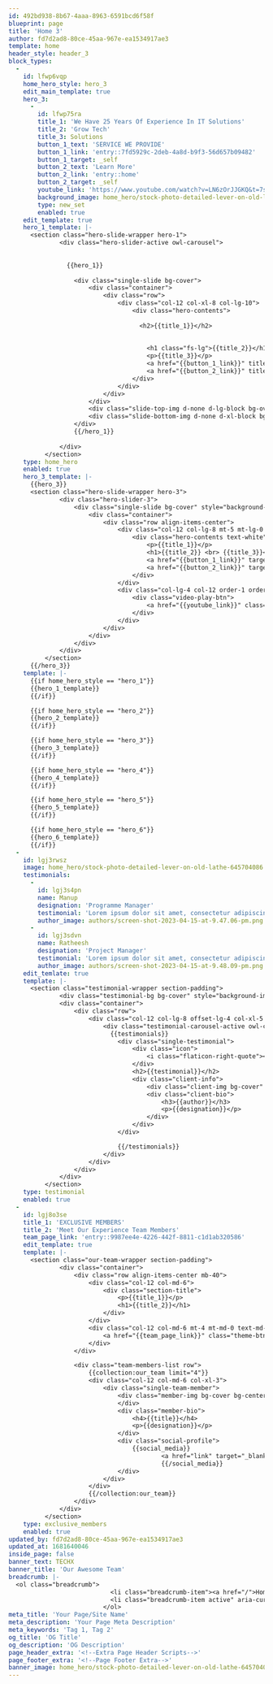```yaml
---
id: 492bd938-8b67-4aaa-8963-6591bcd6f58f
blueprint: page
title: 'Home 3'
author: fd7d2ad8-80ce-45aa-967e-ea1534917ae3
template: home
header_style: header_3
block_types:
  -
    id: lfwp6vqp
    home_hero_style: hero_3
    edit_main_template: true
    hero_3:
      -
        id: lfwp75ra
        title_1: 'We Have 25 Years Of Experience In IT Solutions'
        title_2: 'Grow Tech'
        title_3: Solutions
        button_1_text: 'SERVICE WE PROVIDE'
        button_1_link: 'entry::7fd5929c-2deb-4a8d-b9f3-56d657b09482'
        button_1_target: _self
        button_2_text: 'Learn More'
        button_2_link: 'entry::home'
        button_2_target: _self
        youtube_link: 'https://www.youtube.com/watch?v=LN6zOrJJGKQ&t=7s'
        background_image: home_hero/stock-photo-detailed-lever-on-old-lathe-645704086.jpg
        type: new_set
        enabled: true
    edit_template: true
    hero_1_template: |-
      <section class="hero-slide-wrapper hero-1">
              <div class="hero-slider-active owl-carousel">
      	        
      	        
      	        {{hero_1}}
      	        
                  <div class="single-slide bg-cover">
                      <div class="container">
                          <div class="row">
                              <div class="col-12 col-xl-8 col-lg-10">
                                  <div class="hero-contents">
      	                            
      	                            <h2>{{title_1}}</h2>
      	                            
                                      
                                      <h1 class="fs-lg">{{title_2}}</h1>
                                      <p>{{title_3}}</p>
                                      <a href="{{button_1_link}}" title="{{button_1_text}}" target="{{button_1_target}}" class="theme-btn">{{button_1_text}} <i class="fas fa-arrow-right"></i></a>
                                      <a href="{{button_2_link}}" title="{{button_2_text}}" target="{{button_2_target}}" class="theme-btn minimal-btn">{{button_2_text}} <i class="fas fa-arrow-right"></i></a>
                                  </div>
                              </div>
                          </div>
                      </div>
                      <div class="slide-top-img d-none d-lg-block bg-overlay bg-cover" style="background-image: url('techex/assets/img/home1/hero1.jpg')"></div>
                      <div class="slide-bottom-img d-none d-xl-block bg-overlay bg-cover" style="background-image: url('techex/assets/img/home1/hero2.jpg')"></div>
                  </div>
                  {{/hero_1}}
                    
              </div>
          </section>
    type: home_hero
    enabled: true
    hero_3_template: |-
      {{hero_3}}
      <section class="hero-slide-wrapper hero-3">
              <div class="hero-slider-3">
                  <div class="single-slide bg-cover" style="background-image: url('{{background_image}}')">
                      <div class="container">
                          <div class="row align-items-center">
                              <div class="col-12 col-lg-8 mt-5 mt-lg-0 order-2 order-lg-1 text-center text-lg-left">
                                  <div class="hero-contents text-white">
                                      <p>{{title_1}}</p>
                                      <h1>{{title_2}} <br> {{title_3}}</h1>
                                      <a href="{{button_1_link}}" target="{{button_1_target}}" class="theme-btn">{{button_1_text}} <i class="fas fa-arrow-right"></i></a>
                                      <a href="{{button_2_link}}" target="{{button_2_target}}" class="theme-btn minimal-btn">{{button_2_text}} <i class="fas fa-arrow-right"></i></a>
                                  </div>
                              </div>
                              <div class="col-lg-4 col-12 order-1 order-lg-2 text-center text-lg-right">
                                  <div class="video-play-btn">
                                      <a href="{{youtube_link}}" class="play-video popup-video"><i class="fas fa-play"></i></a>                     
                                  </div> 
                              </div>
                          </div>
                      </div>
                  </div>
              </div>
          </section>
      {{/hero_3}}
    template: |-
      {{if home_hero_style == "hero_1"}}
      {{hero_1_template}}
      {{/if}}

      {{if home_hero_style == "hero_2"}}
      {{hero_2_template}}
      {{/if}}

      {{if home_hero_style == "hero_3"}}
      {{hero_3_template}}
      {{/if}}

      {{if home_hero_style == "hero_4"}}
      {{hero_4_template}}
      {{/if}}

      {{if home_hero_style == "hero_5"}}
      {{hero_5_template}}
      {{/if}}

      {{if home_hero_style == "hero_6"}}
      {{hero_6_template}}
      {{/if}}
  -
    id: lgj3rwsz
    image: home_hero/stock-photo-detailed-lever-on-old-lathe-645704086.jpg
    testimonials:
      -
        id: lgj3s4pn
        name: Manup
        designation: 'Programme Manager'
        testimonial: 'Lorem ipsum dolor sit amet, consectetur adipiscing elit. Donec rhoncus dolor at libero ultricies ullamcorper vel ut dui. Maecenas sollicitudin'
        author_image: authors/screen-shot-2023-04-15-at-9.47.06-pm.png
      -
        id: lgj3sdvn
        name: Ratheesh
        designation: 'Project Manager'
        testimonial: 'Lorem ipsum dolor sit amet, consectetur adipiscing elit. Donec rhoncus dolor at libero ultricies ullamcorper vel ut dui. Maecenas sollicitudin'
        author_image: authors/screen-shot-2023-04-15-at-9.48.09-pm.png
    edit_temlate: true
    template: |-
      <section class="testimonial-wrapper section-padding">
              <div class="testimonial-bg bg-cover" style="background-image: url('{{image}}')"></div>
              <div class="container">
                  <div class="row">
                      <div class="col-12 col-lg-8 offset-lg-4 col-xl-5 offset-xl-7">
                          <div class="testimonial-carousel-active owl-carousel owl-theme">
      	                    {{testimonials}}
                              <div class="single-testimonial">
                                  <div class="icon">
                                      <i class="flaticon-right-quote"></i>
                                  </div>
                                  <h2>{{testimonial}}</h2>
                                  <div class="client-info">
                                      <div class="client-img bg-cover" style="background-image: url('{{author_image}}')"></div>
                                      <div class="client-bio">
                                          <h3>{{author}}</h3>
                                          <p>{{designation}}</p>
                                      </div>
                                  </div>
                              </div>

                              {{/testimonials}}
                          </div>
                      </div>
                  </div>
              </div>
          </section>
    type: testimonial
    enabled: true
  -
    id: lgj8o3se
    title_1: 'EXCLUSIVE MEMBERS'
    title_2: 'Meet Our Experience Team Members'
    team_page_link: 'entry::9987ee4e-4226-442f-8811-c1d1ab320586'
    edit_template: true
    template: |-
      <section class="our-team-wrapper section-padding">
              <div class="container">
                  <div class="row align-items-center mb-40">
                      <div class="col-12 col-md-6">
                          <div class="section-title">
                              <p>{{title_1}}</p>
                              <h1>{{title_2}}</h1>
                          </div>
                      </div>
                      <div class="col-12 col-md-6 mt-4 mt-md-0 text-md-right">
                          <a href="{{team_page_link}}" class="theme-btn off-white">View all Member <i class="fas fa-arrow-right"></i></a>
                      </div>
                  </div>

                  <div class="team-members-list row">
                      {{collection:our_team limit="4"}}
                      <div class="col-12 col-md-6 col-xl-3">
                          <div class="single-team-member">
                              <div class="member-img bg-cover bg-center" style="background-image: url('{{image}}')">
                              </div>
                              <div class="member-bio">
                                  <h4>{{title}}</h4>
                                  <p>{{designation}}</p>
                              </div>
                              <div class="social-profile">
                                  {{social_media}}
                                          <a href="link" target="_blank"><i class="fab {{icon}}"></i></a>
                                          {{/social_media}}
                              </div>
                          </div>
                      </div>
                      {{/collection:our_team}}
                  </div>
              </div>
          </section>
    type: exclusive_members
    enabled: true
updated_by: fd7d2ad8-80ce-45aa-967e-ea1534917ae3
updated_at: 1681640046
inside_page: false
banner_text: TECHX
banner_title: 'Our Awesome Team'
breadcrumb: |-
  <ol class="breadcrumb">
                            <li class="breadcrumb-item"><a href="/">Home</a></li>
                            <li class="breadcrumb-item active" aria-current="page">team</li>
                          </ol>
meta_title: 'Your Page/Site Name'
meta_description: 'Your Page Meta Description'
meta_keywords: 'Tag 1, Tag 2'
og_title: 'OG Title'
og_description: 'OG Description'
page_header_extra: '<!--Extra Page Header Scripts-->'
page_footer_extra: '<!--Page Footer Extra-->'
banner_image: home_hero/stock-photo-detailed-lever-on-old-lathe-645704086.jpg
---
```

